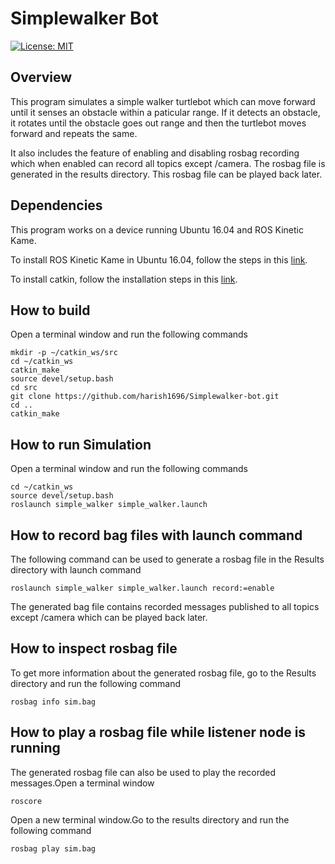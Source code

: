 # Simplewalker Bot
[![License: MIT](https://img.shields.io/badge/License-MIT-yellow.svg)](https://opensource.org/licenses/MIT)

## Overview
This program simulates a simple walker turtlebot which can move forward until it senses an obstacle within a paticular
range. If it detects an obstacle, it rotates until the obstacle goes out range and then the turtlebot moves forward and repeats 
the same. 

It also includes the feature of enabling and disabling rosbag recording which when enabled can record all topics except /camera. 
The rosbag file is generated in the results directory. This rosbag file can be played back later.

## Dependencies
This program works on a device running Ubuntu 16.04 and ROS Kinetic Kame.

To install ROS Kinetic Kame in Ubuntu 16.04, follow the steps in this [link](http://wiki.ros.org/kinetic/Installation/Ubuntu).

To install catkin, follow the installation steps in this [link](http://wiki.ros.org/catkin).

## How to build
Open a terminal window and run the following commands

```
mkdir -p ~/catkin_ws/src
cd ~/catkin_ws
catkin_make
source devel/setup.bash
cd src
git clone https://github.com/harish1696/Simplewalker-bot.git
cd ..
catkin_make
```
## How to run Simulation
Open a terminal window and run the following commands

```
cd ~/catkin_ws
source devel/setup.bash
roslaunch simple_walker simple_walker.launch
```

## How to record bag files with launch command
The following command can be used to generate a rosbag file in the Results directory with launch command

```
roslaunch simple_walker simple_walker.launch record:=enable
```

The generated bag file contains recorded messages published to all topics except /camera which can be played back later.

## How to inspect rosbag file
To get more information about the generated rosbag file, go to the Results directory and run the following command

```
rosbag info sim.bag
```

## How to play a rosbag file while listener node is running 
The generated rosbag file can also be used to play the recorded messages.Open a terminal window 

```
roscore
```

Open a new terminal window.Go to the results directory and run the following command

```
rosbag play sim.bag
```



